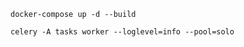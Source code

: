 ```shell
docker-compose up -d --build
```

```shell 
celery -A tasks worker --loglevel=info --pool=solo
```